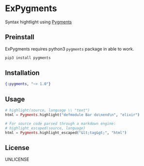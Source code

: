 # ExPygments

Syntax hightlight using [Pygments](http://pygments.org)

## Preinstall

ExPygments requires python3 `pygments` package in able to work.

```sh
pip3 install pygments
```

## Installation

```elixir
{:pygments, "~> 1.0"}
```

## Usage

```elixir
# highlight(source, language \\ "text")
html = Pygments.highlight("defmodule Bar do\nend\n", "elixir")

# For source code parsed through a markdown engine:
# highlight_escaped(source, language)
html = Pygments.highlight_escaped("&lt;tag&gt;", "html")
```

## License

UNLICENSE
